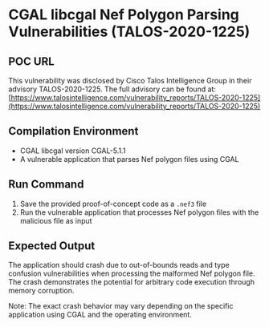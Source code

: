 # CGAL libcgal Nef Polygon Parsing Vulnerabilities (TALOS-2020-1225)

## POC URL
This vulnerability was disclosed by Cisco Talos Intelligence Group in their advisory TALOS-2020-1225. The full advisory can be found at: [https://www.talosintelligence.com/vulnerability_reports/TALOS-2020-1225](https://www.talosintelligence.com/vulnerability_reports/TALOS-2020-1225)

## Compilation Environment
- CGAL libcgal version CGAL-5.1.1
- A vulnerable application that parses Nef polygon files using CGAL

## Run Command
1. Save the provided proof-of-concept code as a `.nef3` file
2. Run the vulnerable application that processes Nef polygon files with the malicious file as input

## Expected Output
The application should crash due to out-of-bounds reads and type confusion vulnerabilities when processing the malformed Nef polygon file. The crash demonstrates the potential for arbitrary code execution through memory corruption.

Note: The exact crash behavior may vary depending on the specific application using CGAL and the operating environment.